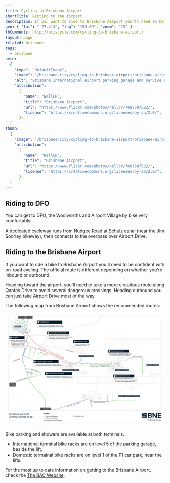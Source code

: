 ```yaml
---
title: Cycling to Brisbane Airport
shortTitle: Getting to the Airport
description: If you want to ride to Brisbane Airport you'll need to be confident with on-road cycling. The official route is different depending on whether you're inbound or outbound.
geo: { "lat": "-27.413", "lng": "153.09", "zoom": "15" }
fbComments: http://briscycle.com/cycling-to-brisbane-airport/
layout: page
related: brisbane
tags:
  - brisbane
hero:
  {
    "type": "defaultImage",
    "image": "/brisbane-city/cycling-to-brisbane-airport/brisbane-airport-hero",
    "alt": "Brisbane International Airport parking garage and service roads",
    "attribution":
      {
        "name": "NellCR",
        "title": "Brisbane Airport",
        "url": "https://www.flickr.com/photos/nellcr/7687587582/",
        "license": "https://creativecommons.org/licenses/by-sa/2.0/",
      },
  }
thumb:
  {
    "image": "/brisbane-city/cycling-to-brisbane-airport/brisbane-airport",
    "attribution":
      {
        "name": "NellCR",
        "title": "Brisbane Airport",
        "url": "https://www.flickr.com/photos/nellcr/7687587582/",
        "license": "https://creativecommons.org/licenses/by-sa/2.0/",
      },
  }
---
```


## Riding to DFO

You can get to DFO, the Woolworths and Airport Village by bike very comfortably.

A dedicated cycleway runs from Nudgee Road at Schulz canal (near the Jim Soorley bikeway), then connects to the overpass over Airport Drive.

## Riding to the Brisbane Airport

If you want to ride a bike to Brisbane Airport you'll need to be confident with on-road cycling. The official route is different depending on whether you're inbound or outbound.

Heading toward the airport, you'll need to take a more circuitous route along Qantas Drive to avoid several dangerous crossings. Heading outbound you can just take Airport Drive most of the way.

The following map from Brisbane Airport shows the recommended routes:

<img src="airport-map.svg" alt="Map of the airport showing a confusing cycleway route" style="background:white">

Bike parking and showers are available at both terminals.

- International terminal bike racks are on level 5 of the parking garage, beside the lift.
- Domestic termainal bike racks are on level 1 of the P1 car park, near the lifts.

For the most up to date information on getting to the Brisbane Airport, check the [The BAC Website](https://www.bne.com.au/passenger/to-and-from/transport-options).
